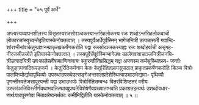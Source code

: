 +++
title = "०५ पूर्वे अर्धे"

+++

अप्त्यस्यव्यापनशीलस्य विसृतस्यरजसोरञ्चकस्यान्तरिक्षलोकस्य रजः शब्दोऽन्तरिक्षलोकवाची लोकारजांस्युच्यन्तेइतियास्केनोक्तत्वात् । तस्यपूर्वेअर्धेपूर्वस्मिन् भागेजनित्री उत्पन्नासती गवान्दि- शांरश्मीनांवाकेतुम्प्रज्ञानम्प्राकृतप्रकर्षेणकरोति यद्वा रजसोरञ्जकस्याह्नः रजः शब्दोहर्वाची असृगह- नीरजसीउच्येते इतियास्केनोक्तत्वात् । तस्यपूर्वेर्धेपूर्वस्मिन्भागेउषः कालेगवांवाचाञ्जनित्रीजनयि- त्रीउत्पादयित्री उषःकालेसर्वेषाम्प्राणिनांवाचः स्फुरन्तीतिप्रसिद्धम् यद्वा अप्त्यस्य कर्मसुस्थितस्य- जन्तोः केतुङ्गमनादिरूपङ्कर्म । केतुरितिकर्मनाम केतः केतुरितितन्नामसुपाठात् प्राकृतप्रकर्षेणकरोति किञ्च पित्रोः पालयित्र्योर्द्यावापृथिव्योः उपस्थाउपस्थेउत्सङ्गेअन्तरालप्रदेशेस्थित्वाउभाउभेद्यावा- पृथिव्यौ पृणन्तीस्वतेजसापूरयन्ती यद्वा उभाउभयोः पित्रोरितिसम्बन्धः वितरंविशिष्टतरं वरीयः उरुतरंअतिविस्तीर्णंयथाभवतितथाव्युप्रथतेविशेषेणैवप्रख्याताभवति प्रकाशतइत्यर्थः उशब्दोवधार- णार्थःपादपूरणोवा मिताक्षरेष्वनर्थकाः कमीमिद्वितीति यास्केनोक्तत्वात् ॥ ५ ॥